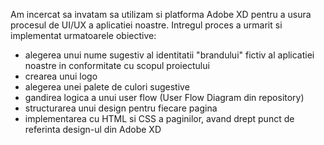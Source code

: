 Am incercat sa invatam sa utilizam si platforma Adobe XD pentru a usura procesul de UI/UX a aplicatiei noastre. 
Intregul proces a urmarit si implementat urmatoarele obiective: 
- alegerea unui nume sugestiv al identitatii "brandului" fictiv al aplicatiei noastre in conformitate cu scopul proiectului 
- crearea unui logo
- alegerea unei palete de culori sugestive
- gandirea logica a unui user flow (User Flow Diagram din repository)
- structurarea unui design pentru fiecare pagina
- implementarea cu HTML si CSS a paginilor, avand drept punct de referinta design-ul din Adobe XD
